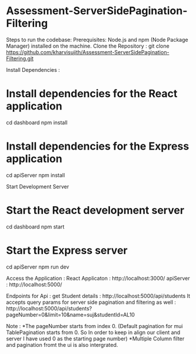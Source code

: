 # Assessment-ServerSidePagination-Filtering
Steps to run the codebase:
Prerequisites: Node.js and npm (Node Package Manager) installed on the machine.
Clone the Repository : git clone https://github.com/kharvisujith/Assessment-ServerSidePagination-Filtering.git


Install Dependencies : 
  # Install dependencies for the React application
  cd dashboard
  npm install
  
 # Install dependencies for the Express application
  cd apiServer
  npm install

Start Development Server
# Start the React development server
cd dashboard
npm start

# Start the Express server
cd apiServer
npm run dev


Access the Application : 
  React Applicaton : http://localhost:3000/
  apiServer : http://localhost:5000/


Endpoints for Api : 
  get Student details  : http://localhost:5000/api/students 
  It accepts query params for server side pagination and filtering as well : http://localhost:5000/api/students?pageNumber=0&limit=10&name=suj&studentId=AL10



Note : 
*The pageNumber starts from index 0. (Default pagination for mui TablePagination starts from 0. So In order to keep in align our client and server I have used 0 as the starting page number)
*Multiple Column filter and pagination fromt the ui is also intergrated.



  


